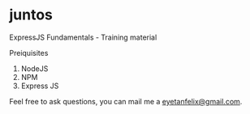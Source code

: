 # juntos
ExpressJS Fundamentals - Training material

Preiquisites

1. NodeJS
2. NPM
3. Express JS

Feel free to ask questions, you can mail me a eyetanfelix@gmail.com.